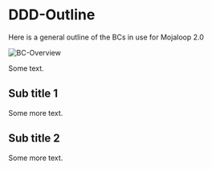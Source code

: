 # DDD-Outline
Here is a general outline of the BCs in use for Mojaloop 2.0

![BC-Overview](./assets/images/BC-overview.png)

Some text.

## Sub title 1

Some more text.

## Sub title 2

Some more text.
